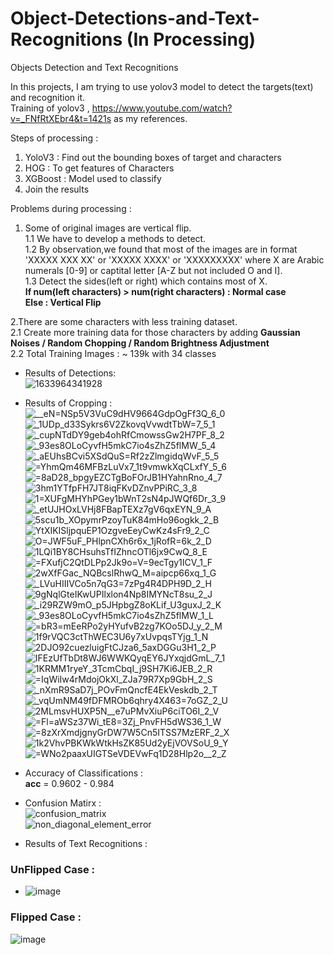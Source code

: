 # Object-Detections-and-Text-Recognitions (In Processing)
Objects Detection and Text Recognitions

In this projects, I am trying to use yolov3 model to detect the targets(text) and recognition it.<br>
Training of yolov3 , https://www.youtube.com/watch?v=_FNfRtXEbr4&t=1421s as my references. <br>


Steps of processing : <br>
1. YoloV3 : Find out the bounding boxes of target and characters <br>
2. HOG : To get features of Characters <br>
3. XGBoost : Model used to classify <br>
3. Join the results <br>

Problems during processing : <br>
1. Some of original images are vertical flip. <br>
1.1 We have to develop a methods to detect. <br>
1.2 By observation,we found that most of the images are in format  'XXXXX  XXX  XX' or 'XXXXX XXXX' or 'XXXXXXXXX' where X are Arabic numerals [0-9] or captital letter [A-Z but not included O and I].<br>
1.3 Detect the sides(left or right) which contains most of X.<br><b>If num(left characters) > num(right characters) :  Normal case  <br>
Else : Vertical Flip </b> <br>

2.There are some characters with less training dataset. <br>
 2.1  Create more training data for those characters by adding <b> Gaussian Noises / Random Chopping / Random Brightness Adjustment </b><br>
 2.2 Total Training Images : ~ 139k with 34 classes <br>


- Results of Detections: <br>
![1633964341928](https://user-images.githubusercontent.com/55430748/136812307-2ac3b6e4-d948-407d-86a4-904bcea64ee6.jpg)

- Results of Cropping : <br>
![__eN=NSp5V3VuC9dHV9664GdpOgFf3Q_6_0](https://user-images.githubusercontent.com/55430748/140849510-7623db13-603e-4251-b711-8be7654cea13.png)
![_1UDp_d33Sykrs6V2ZkovqVvwdtTbW=7_5_1](https://user-images.githubusercontent.com/55430748/140849520-dccf9c07-e1e7-4f5b-ae0b-ca98b852d383.png)
![_cupNTdDY9geb4ohRfCmowssGw2H7PF_8_2](https://user-images.githubusercontent.com/55430748/140849528-1e712b4a-b446-4a8d-bb18-607df82bd2b1.png)
![_93es8OLoCyvfH5mkC7io4sZhZ5flMW_5_4](https://user-images.githubusercontent.com/55430748/140849541-9af4dbb9-c42a-49ac-a8dc-275c982dfcf3.png)
![_aEUhsBCvi5XSdQuS=Rf2zZlmgidqWvF_5_5](https://user-images.githubusercontent.com/55430748/140849551-744aca54-20e4-48a5-b77a-0b98ecf94e01.png)
![=YhmQm46MFBzLuVx7_1t9vmwkXqCLxfY_5_6](https://user-images.githubusercontent.com/55430748/140849557-74f83539-ae2e-4d70-a1de-a74d4470dd3f.png)
![=8aD28_bpgyEZCTgBoFOrJB1HYahnRno_4_7](https://user-images.githubusercontent.com/55430748/140849561-b69f5e92-81fe-4edc-9956-d86a95fc199f.png)
![3hm1YTfpFH7JT8iqFKvDZnvPPiRC_3_8](https://user-images.githubusercontent.com/55430748/140849571-a3a0a1a3-eb8e-4ac4-b020-4163adc6bcb8.png)
![1=XUFgMHYhPGey1bWnT2sN4pJWQf6Dr_3_9](https://user-images.githubusercontent.com/55430748/140849575-1f94de9e-4baa-451c-9afd-8a8a5172a4a2.png)
![_etUJHOxLVHj8FBapTEXz7gV6qxEYN_9_A](https://user-images.githubusercontent.com/55430748/140849800-5e70fab5-41d3-483a-9b52-deb895a13c1a.png)
![5scu1b_XOpymrPzoyTuK84mHo96ogkk_2_B](https://user-images.githubusercontent.com/55430748/140849804-934b3a65-176f-4951-ae2b-88d6a8589bb5.png)
![YtXIKISljpquEP1OzgveEeyCwKz4sFr9_2_C](https://user-images.githubusercontent.com/55430748/140849822-ee88b34a-2689-46c1-be1c-26ecf11132ec.png)
![O=JWF5uF_PHlpnCXh6r6x_1jRofR=6k_2_D](https://user-images.githubusercontent.com/55430748/140849832-f34bb76d-e605-4c38-8478-3e3e73d6062b.png)
![1LQi1BY8CHsuhsTfIZhncOTl6jx9CwQ_8_E](https://user-images.githubusercontent.com/55430748/140849839-6a14727e-807e-40be-a1a0-d20ab50328ac.png)
![=FXufjC2QtDLPp2Jk9o=V=9ecTgy1ICV_1_F](https://user-images.githubusercontent.com/55430748/140849844-bf8539c6-43c0-4651-a57d-c7bd36c4facd.png)
![2wXfFGac_NQBcslRhwQ_M=aipcp66xq_1_G](https://user-images.githubusercontent.com/55430748/140849849-ba45447d-54e0-4173-ab63-af7a270a8a8c.png)
![_LVuHIIIVCo5n7qG3=7zPg4R4DPH9D_2_H](https://user-images.githubusercontent.com/55430748/140849854-59e120bd-cd99-490a-a96a-7c73af4275a5.png)
![9gNqlGteIKwUPIlxlon4Np8IMYNcT8su_2_J](https://user-images.githubusercontent.com/55430748/140849859-40418dc7-3fbb-4bd9-aee1-b2afc633cc1b.png)
![_i29RZW9mO_p5JHpbgZ8oKLif_U3guxJ_2_K](https://user-images.githubusercontent.com/55430748/140849862-39ba697a-c8d5-4566-ae4c-5632aea854ad.png)
![_93es8OLoCyvfH5mkC7io4sZhZ5flMW_1_L](https://user-images.githubusercontent.com/55430748/140849871-fbd3e73c-a13d-4740-917a-7516867ebca6.png)
![=bR3=mEeRPo2yHYufvB2zg7KOo5DJ_y_2_M](https://user-images.githubusercontent.com/55430748/140849876-6d767f61-78bc-4f83-9da7-ec3e6f06f6fa.png)
![1f9rVQC3ctThWEC3U6y7xUvpqsTYjg_1_N](https://user-images.githubusercontent.com/55430748/140849882-fe6e1559-c7d1-42d0-954e-091903605c64.png)
![2DJO92cuezluigFtCJza6_5axDGGu3H1_2_P](https://user-images.githubusercontent.com/55430748/140849890-4b55eeb8-4230-41ba-926d-1867bcec992f.png)
![IFEzUfTbDt8WJ6WWKQyqEY6JYxqjdGmL_7_1](https://user-images.githubusercontent.com/55430748/140849898-05d9a96a-f90c-4779-9cfe-9b6746a1ddb1.png)
![1KRMM1ryeY_3TcmCbqI_j9SH7Ki6JEB_2_R](https://user-images.githubusercontent.com/55430748/140849903-71425c13-1206-424c-aae0-0eed4b7122a5.png)
![=IqWiIw4rMdojOkXl_ZJa79R7Xp9GbH_2_S](https://user-images.githubusercontent.com/55430748/140849912-27a953a6-f27e-41e8-97d6-ca8a41497d5d.png)
![_nXmR9SaD7j_POvFmQncfE4EkVeskdb_2_T](https://user-images.githubusercontent.com/55430748/140849917-514cf276-e771-4ad1-a542-5e96b2fb9f6c.png)
![_vqUmNM49fDFMROb6qhry4X463=7oGZ_2_U](https://user-images.githubusercontent.com/55430748/140849926-189fdce4-9bb8-4601-9f49-631733130c2b.png)
![2MLmsvHUXP5N__e7uPMvXiuP6ciTO6I_2_V](https://user-images.githubusercontent.com/55430748/140849930-6da96b57-5b24-479c-989f-5ac275e2a1c2.png)
![=Fl=aWSz37Wi_tE8=3Zj_PnvFH5dWS36_1_W](https://user-images.githubusercontent.com/55430748/140849937-f0842c8e-f596-4b21-aebb-95b64aff13b9.png)
![=8zXrXmdjgnyGrDW7W5Cn5ITSS7MzERF_2_X](https://user-images.githubusercontent.com/55430748/140849949-3739775d-cbaa-4b0d-9af2-90b78c86b53b.png)
![1k2VhvPBKWkWtkHsZK85Ud2yEjVOVSoU_9_Y](https://user-images.githubusercontent.com/55430748/140849956-4672cac1-4a74-4b2d-894d-d54a1ef77aa5.png)
![=WNo2paaxUIGTSeVDEVwFq1D28Hlp2o__2_Z](https://user-images.githubusercontent.com/55430748/140849964-a742df02-53b0-4c67-a2e5-1c62c5c981ff.png)


- Accuracy of Classifications : <br>
**acc** = 0.9602 - 0.984 <br>
- Confusion Matirx : <br>
![confusion_matrix](https://user-images.githubusercontent.com/55430748/140850117-9adf2088-7106-4273-b498-8b9ec7c6a0f8.png ) <br>
![non_diagonal_element_error](https://user-images.githubusercontent.com/55430748/140850119-d39cc0dc-307d-4126-b2d5-c26f8d85de68.png ) <br>


- Results of Text Recognitions : <br>
### UnFlipped Case :
- ![image](https://user-images.githubusercontent.com/55430748/138632411-dd493d72-51ee-4b49-9c6b-d8ed0a89d8a4.png)

### Flipped Case :
![image](https://user-images.githubusercontent.com/55430748/138632463-f8635492-2440-4af5-b345-14b413173731.png)

